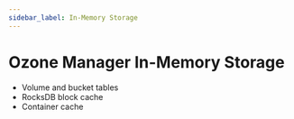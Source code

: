 ```yaml
---
sidebar_label: In-Memory Storage
---
```


# Ozone Manager In-Memory Storage

- Volume and bucket tables
- RocksDB block cache
- Container cache

